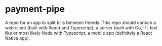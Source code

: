 # payment-pipe
A repo for an app to split bills between friends.
This repo should contain a web client (built with React and Typescript), a server (built with Go, if I feel like or most likely Node with Typescript, a mobile app (definitely a React Native app).
